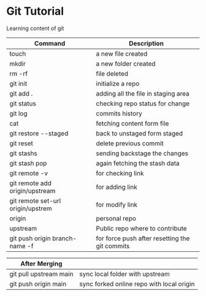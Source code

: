 # Git Tutorial
Learning content of git


| Command | Description |
|---------|-------------|
| touch <file> | a new file created |
| mkdir <folder> | a new folder created | 
| rm -rf <file> | file deleted | 
| git init | initialize a repo | 
| git add . | adding all the file in staging area | 
| git status | checking repo status for change |  
| git log | commits history | 
| cat <file> | fetching content form file | 
| git restore --staged <file> | back to unstaged form staged | 
| git reset <commit hash> | delete previous commit | 
| git stashs | sending backstage the changes | 
| git stash pop | again fetching the stash data | 
| git remote -v | for checking link | 
| git remote add origin/upstream <link repo> | for adding link | 
| git remote set-url origin/upstrem <link repo> | for modify link | 
| origin | personal repo | 
| upstream | Public repo where to contribute |
| git push origin branch-name -f | for force push after resetting the git commits | 

| After Merging ||
|-------------|-------------------------------| 
| git pull upstream main| sync local folder with upstream| 
| git push origin main| sync forked online repo with local origin| 

